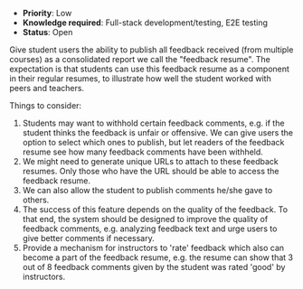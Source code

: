 * **Priority**: Low
* **Knowledge required**: Full-stack development/testing, E2E testing
* **Status**: Open

Give student users the ability to publish all feedback received (from multiple courses) as a consolidated report we call the "feedback resume". The expectation is that students can use this feedback resume as a component in their regular resumes, to illustrate how well the student worked with peers and teachers.

Things to consider:
1. Students may want to withhold certain feedback comments, e.g. if the student thinks the feedback is unfair or offensive. We can give users the option to select which ones to publish, but let readers of the feedback resume see how many feedback comments have been withheld.
1. We might need to generate unique URLs to attach to these feedback resumes. Only those who have the URL should be able to access the feedback resume. 
1. We can also allow the student to publish comments he/she gave to others.
1. The success of this feature depends on the quality of the feedback. To that end, the system should be designed to improve the quality of feedback comments, e.g. analyzing feedback text and urge users to give better comments if necessary.
1. Provide a mechanism for instructors to 'rate' feedback which also can become a part of the feedback resume, e.g. the resume can show that 3 out of 8 feedback comments given by the student was rated 'good' by instructors. 
